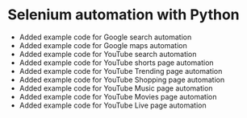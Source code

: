 <h1>Selenium automation with Python</h1>

- Added example code for Google search automation
- Added example code for Google maps automation
- Added example code for YouTube search automation
- Added example code for YouTube shorts page automation
- Added example code for YouTube Trending page automation
- Added example code for YouTube Shopping page automation
- Added example code for YouTube Music page automation
- Added example code for YouTube Movies page automation
- Added example code for YouTube Live page automation
